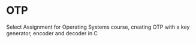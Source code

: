 # OTP
Select Assignment for Operating Systems course, creating OTP with a key generator, encoder and decoder in C

